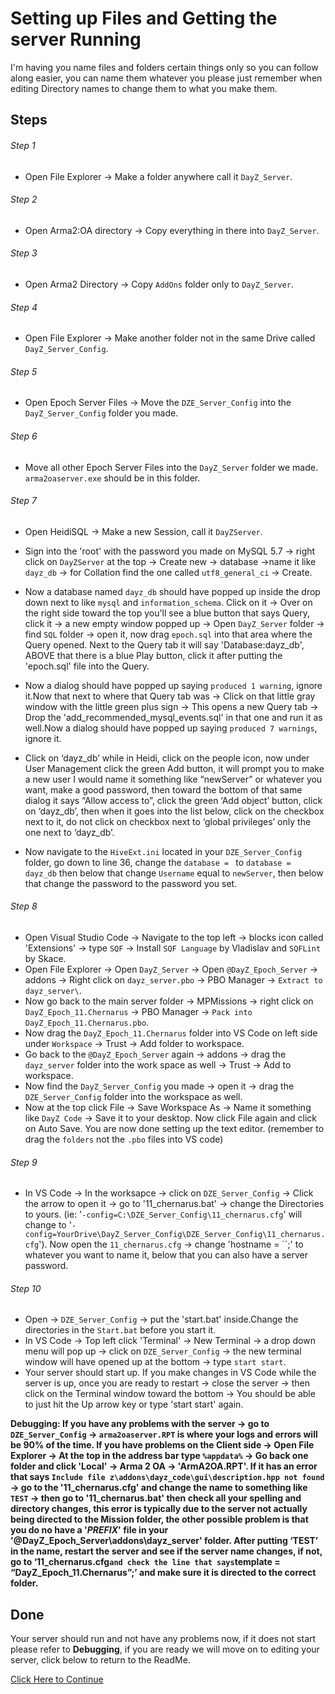 # Setting up Files and Getting the server Running
I'm having you name files and folders certain things only so you can follow along easier, you can name them whatever you please just remember when editing Directory names to change them to what you make them.

## Steps
###### Step 1
* Open File Explorer -> Make a folder anywhere call it `DayZ_Server`.
###### Step 2
* Open Arma2:OA directory -> Copy everything in there into `DayZ_Server`.
###### Step 3
* Open Arma2 Directory -> Copy `AddOns` folder only to `DayZ_Server`.
###### Step 4
* Open File Explorer -> Make another folder not in the same Drive called `DayZ_Server_Config`.
###### Step 5
* Open Epoch Server Files -> Move the `DZE_Server_Config` into the `DayZ_Server_Config` folder you made.
###### Step 6
* Move all other Epoch Server Files into the `DayZ_Server` folder we made. `arma2oaserver.exe` should be in this folder.
###### Step 7
* Open HeidiSQL -> Make a new Session, call it `DayZServer`. 

* Sign into the 'root' with the password you made on MySQL 5.7 -> right click on `DayZServer` at the top -> Create new -> database ->name it like `dayz_db` -> for Collation find the one called `utf8_general_ci` -> Create. 

* Now a database named `dayz_db` should have popped up inside the drop down next to like `mysql` and `information_schema`. Click on it -> Over on the right side toward the top you'll see a blue button that says Query, click it -> a new empty window popped up -> Open `DayZ_Server`  folder -> find `SQL` folder -> open it, now drag `epoch.sql` into that area where the Query opened. Next to the Query tab it will say 'Database:dayz_db', ABOVE that there is a blue Play button, click it after putting the 'epoch.sql' file into the Query.

* Now a dialog should have popped up saying `produced 1 warning`, ignore it.Now that next to where that Query tab was -> Click on that little gray window with the little green plus sign -> This opens a new Query tab -> Drop the 'add_recommended_mysql_events.sql' in that one and run it as well.Now a dialog should have popped up saying `produced 7 warnings`, ignore it. 

* Click on ‘dayz_db’ while in Heidi, click on the people icon, now under User Management click the green Add button, it will prompt you to make a new user I would name it something like “newServer” or whatever you want, make a good password, then toward the bottom of that same dialog it says “Allow access to”, click the green ‘Add object’ button, click on ‘dayz_db’, then when it goes into the list below, click on the checkbox next to it, do not click on checkbox next to ‘global privileges’ only the one next to ‘dayz_db’. 

* Now navigate to the `HiveExt.ini` located in your `DZE_Server_Config` folder, go down to line 36, change the `database = ` to `database = dayz_db` then below that change `Username` equal to `newServer`, then below that change the password to the password you set.
###### Step 8
* Open Visual Studio Code -> Navigate to the top left -> blocks icon called 'Extensions' -> type `SQF` -> Install `SQF Language` by Vladislav and `SQFLint` by Skace.
* Open File Explorer -> Open `DayZ_Server` -> Open `@DayZ_Epoch_Server` -> addons -> Right click on `dayz_server.pbo` -> PBO Manager -> `Extract to dayz_server\`. 
* Now go back to the main server folder -> MPMissions ->  right click on `DayZ_Epoch_11.Chernarus` -> PBO Manager -> `Pack into DayZ_Epoch_11.Chernarus.pbo`. 
* Now drag the `DayZ_Epoch_11.Chernarus` folder into VS Code on left side under `Workspace` -> Trust -> Add folder to workspace. 
* Go back to the `@DayZ_Epoch_Server` again -> addons -> drag the `dayz_server` folder into the work space as well -> Trust -> Add to workspace. 
* Now find the `DayZ_Server_Config` you made -> open it -> drag the `DZE_Server_Config` folder into the workspace as well. 
* Now at the top click File -> Save Workspace As -> Name it something like `DayZ Code` -> Save it to your desktop. Now click File again and click on Auto Save. You are now done setting up the text editor. (remember to drag the `folders` not the `.pbo` files into VS code)
###### Step 9
* In VS Code -> In the worksapce -> click on `DZE_Server_Config` -> Click the arrow to open it -> go to '11_chernarus.bat' -> change the Directories to yours. (ie: '`-config=C:\DZE_Server_Config\11_chernarus.cfg`' will change to '`-config=YourDrive\DayZ_Server_Config\DZE_Server_Config\11_chernarus.cfg`'). Now open the `11_chernarus.cfg` -> change 'hostname = ``;' to whatever you want to name it, below that you can also have a server password.
###### Step 10
* Open -> `DZE_Server_Config` -> put the 'start.bat' inside.Change the directories in the `Start.bat` before you start it. 
* In VS Code -> Top left click 'Terminal' -> New Terminal -> a drop down menu will pop up -> click on `DZE_Server_Config` -> the new terminal window will have opened up at the bottom -> type `start start`. 
* Your server should start up. If you make changes in VS Code while the server is up, once you are ready to restart -> close the server -> then click on the Terminal window toward the bottom -> You should be able to just hit the Up arrow key or type 'start start' again.

**Debugging: If you have any problems with the server -> go to `DZE_Server_Config` -> `arma2oaserver.RPT` is where your logs and errors will be 90% of the time. If you have problems on the Client side -> Open File Explorer -> At the top in the address bar type `%appdata%` -> Go back one folder and click 'Local' -> Arma 2 OA -> 'ArmA2OA.RPT'.
If it has an error that  says `Include file z\addons\dayz_code\gui\description.hpp not found` -> go to the '11_chernarus.cfg' and change the name to something like `TEST` -> then go to '11_chernarus.bat' then check all your spelling and directory changes, this error is typically due to the server not actually being directed to the Mission folder, the other possible problem is that you do no have a '$PREFIX$' file in your '@DayZ_Epoch_Server\addons\dayz_server' folder. After putting ‘TEST’ in the name, restart the server and see if the server name changes, if not, go to ‘11_chernarus.cfg` and check the line that says `template = “DayZ_Epoch_11.Chernarus”;’ and make sure it is directed to the correct folder.**

## Done
Your server should run and not have any problems now, if it does not start please refer to **Debugging**, if you are ready we will move on to editing your server, click below to return to the ReadMe.

[Click Here to Continue](../writeup/README.md)
